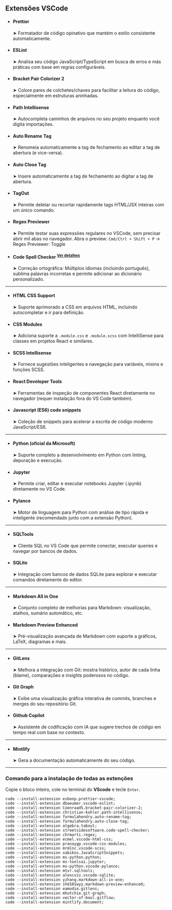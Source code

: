 ## Extensões VSCode

- #### Prettier  
  ➤ Formatador de código opinativo que mantém o estilo consistente automaticamente.

- #### ESLint  
  ➤ Analisa seu código JavaScript/TypeScript em busca de erros e más práticas com base em regras configuráveis.

- #### Bracket Pair Colorizer 2  
  ➤ Colore pares de colchetes/chaves para facilitar a leitura do código, especialmente em estruturas aninhadas.

- #### Path Intellisense  
  ➤ Autocompleta caminhos de arquivos no seu projeto enquanto você digita importações.

- #### Auto Rename Tag  
  ➤ Renomeia automaticamente a tag de fechamento ao editar a tag de abertura (e vice-versa).

- #### Auto Close Tag  
  ➤ Insere automaticamente a tag de fechamento ao digitar a tag de abertura.

- #### TagOut  
  ➤ Permite deletar ou recortar rapidamente tags HTML/JSX inteiras com um único comando.

- #### Regex Previewer
  ➤ Permite testar suas expressões regulares no VSCode, sem precisar abrir mil abas no navegador.  Abra o preview: `Cmd/Ctrl + Shift + P` → Regex Previewer: Toggle

- #### Code Spell Checker <sup>[Ver detalhes](./Code-Spell-Checker.md)</sup>
  ➤ Correção ortográfica: Múltiplos idiomas (incluindo português), sublima palavras incorretas e permite adicionar ao dicionário personalizado.
---

- #### HTML CSS Support  
  ➤ Suporte aprimorado a CSS em arquivos HTML, incluindo autocompletar e ir para definição.

- #### CSS Modules  
  ➤ Adiciona suporte a `.module.css` e `.module.scss` com IntelliSense para classes em projetos React e similares.

- #### SCSS Intellisense  
  ➤ Fornece sugestões inteligentes e navegação para variáveis, mixins e funções SCSS.

- #### React Developer Tools  
  ➤ Ferramentas de inspeção de componentes React diretamente no navegador (requer instalação fora do VS Code também).

- #### Javascript (ES6) code snippets  
  ➤ Coleção de snippets para acelerar a escrita de código moderno JavaScript/ES6.

---

- #### Python (oficial da Microsoft)  
  ➤ Suporte completo a desenvolvimento em Python com linting, depuração e execução.

- #### Jupyter  
  ➤ Permite criar, editar e executar notebooks Jupyter (.ipynb) diretamente no VS Code.

- #### Pylance  
  ➤ Motor de linguagem para Python com análise de tipo rápida e inteligente (recomendado junto com a extensão Python).

---

- #### SQLTools  
  ➤ Cliente SQL no VS Code que permite conectar, executar queries e navegar por bancos de dados.

- #### SQLite  
  ➤ Integração com bancos de dados SQLite para explorar e executar comandos diretamente do editor.

---

- #### Markdown All in One  
  ➤ Conjunto completo de melhorias para Markdown: visualização, atalhos, sumário automático, etc.

- #### Markdown Preview Enhanced  
  ➤ Pré-visualização avançada de Markdown com suporte a gráficos, LaTeX, diagramas e mais.

---
- #### GitLens  
  ➤ Melhora a integração com Git: mostra histórico, autor de cada linha (blame), comparações e insights poderosos no código.
- #### Git Graph  
  ➤ Exibe uma visualização gráfica interativa de commits, branches e merges do seu repositório Git.
- #### Github Copilot  
  ➤ Assistente de codificação com IA que sugere trechos de código em tempo real com base no contexto.
---

- #### Mintlify
  ➤ Gera a documentação automaticamente do seu código.
---

### Comando para a instalação de todas as extenções
Copie o bloco inteiro, cole no terminal do **VScode** e tecle `Enter`.

```
code --install-extension esbenp.prettier-vscode;
code --install-extension dbaeumer.vscode-eslint;
code --install-extension CoenraadS.bracket-pair-colorizer-2;
code --install-extension christian-kohler.path-intellisense;
code --install-extension formulahendry.auto-rename-tag;
code --install-extension formulahendry.auto-close-tag;
code --install-extension algebra.tabout;
code --install-extension streetsidesoftware.code-spell-checker;
code --install-extension chrmarti.regex;
code --install-extension ecmel.vscode-html-css;
code --install-extension pranaygp.vscode-css-modules;
code --install-extension mrmlnc.vscode-scss;
code --install-extension xabikos.JavaScriptSnippets;
code --install-extension ms-python.python;
code --install-extension ms-toolsai.jupyter;
code --install-extension ms-python.vscode-pylance;
code --install-extension mtxr.sqltools;
code --install-extension alexcvzz.vscode-sqlite;
code --install-extension yzhang.markdown-all-in-one;
code --install-extension shd101wyy.markdown-preview-enhanced;
code --install-extension eamodio.gitlens;
code --install-extension mhutchie.git-graph;
code --install-extension vector-of-bool.gitflow;
code --install-extension mintlify.document;
```